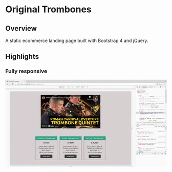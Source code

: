 # Original Trombones

## Overview
A static ecommerce landing page built with Bootstrap 4 and jQuery.

## Highlights

### Fully responsive
![responsive-1](./demo/responsive_1.gif)
